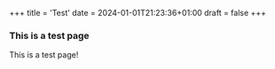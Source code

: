 +++
title = 'Test'
date = 2024-01-01T21:23:36+01:00
draft = false
+++


### This is a test page

This is a test page!
